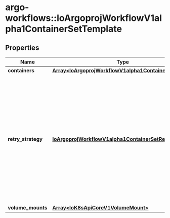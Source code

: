 # argo-workflows::IoArgoprojWorkflowV1alpha1ContainerSetTemplate

## Properties
Name | Type | Description | Notes
------------ | ------------- | ------------- | -------------
**containers** | [**Array&lt;IoArgoprojWorkflowV1alpha1ContainerNode&gt;**](IoArgoprojWorkflowV1alpha1ContainerNode.md) |  | 
**retry_strategy** | [**IoArgoprojWorkflowV1alpha1ContainerSetRetryStrategy**](IoArgoprojWorkflowV1alpha1ContainerSetRetryStrategy.md) | RetryStrategy describes how to retry container nodes if the container set fails. Note that this works differently from the template-level &#x60;retryStrategy&#x60; as it is a process-level retry that does not create new Pods or containers. | [optional] 
**volume_mounts** | [**Array&lt;IoK8sApiCoreV1VolumeMount&gt;**](IoK8sApiCoreV1VolumeMount.md) |  | [optional] 


